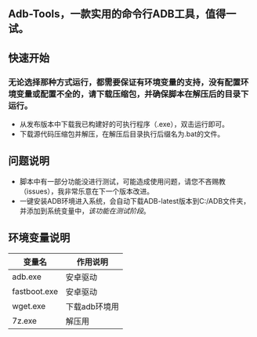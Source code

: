 Adb-Tools，一款实用的命令行ADB工具，值得一试。</p>
------------------------------
## 快速开始
### 无论选择那种方式运行，都需要保证有环境变量的支持，没有配置环境变量或配置不全的，请下载压缩包，并确保脚本在解压后的目录下运行。
- 从发布版本中下载我已构建好的可执行程序（.exe），双击运行即可。
- 下载源代码压缩包并解压，在解压后目录执行后缀名为.bat的文件。
## 问题说明
- 脚本中有一部分功能没进行测试，可能造成使用问题，请您不吝赐教（issues），我非常乐意在下一个版本改进。
- 一键安装ADB环境进入系统，会自动下载ADB-latest版本到C:/ADB文件夹，并添加到系统变量中，*该功能在测试阶段*。
## 环境变量说明
| 变量名    | 作用说明  |
| ------------ | ------------- |
| adb.exe        |安卓驱动|
| fastboot.exe | 安卓驱动  |
| wget.exe     | 下载adb环境用 |
| 7z.exe       | 解压用     |  